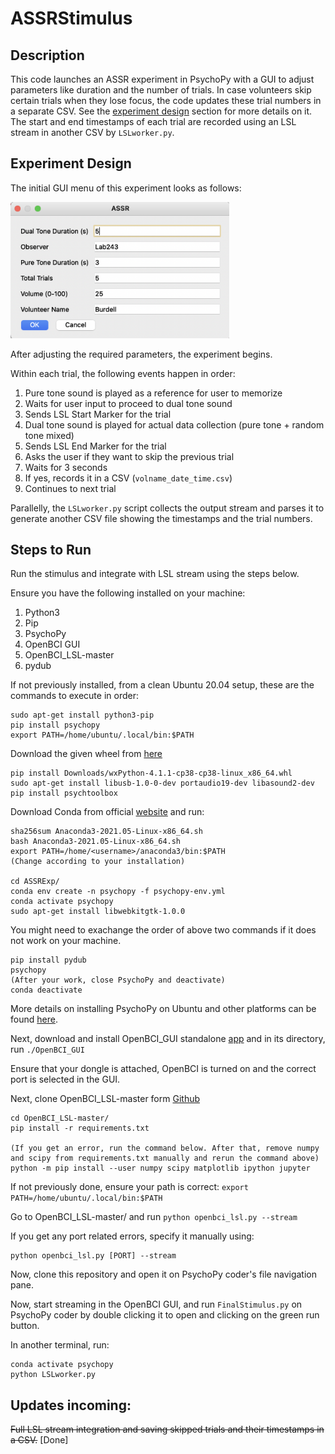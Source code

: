 # ASSRStimulus

## Description

This code launches an ASSR experiment in PsychoPy with a GUI to adjust parameters like duration and the number of trials. In case volunteers skip certain trials when they lose focus, the code updates these trial numbers in a separate CSV. See the [experiment design](#experiment-design) section for more details on it. The start and end timestamps of each trial are recorded using an LSL stream in another CSV by ```LSLworker.py```.

## Experiment Design

The initial GUI menu of this experiment looks as follows:

<img src="GUIMenu.png" alt="GUI Menu" width="350px"/>

After adjusting the required parameters, the experiment begins. 

Within each trial, the following events happen in order:
1. Pure tone sound is played as a reference for user to memorize
2. Waits for user input to proceed to dual tone sound 
3. Sends LSL Start Marker for the trial
4. Dual tone sound is played for actual data collection (pure tone + random tone mixed)
5. Sends LSL End Marker for the trial
6. Asks the user if they want to skip the previous trial
7. Waits for 3 seconds
8. If yes, records it in a CSV (```volname_date_time.csv```)
8. Continues to next trial

Parallelly, the ```LSLworker.py``` script collects the output stream and parses it to generate another CSV file showing the timestamps and the trial numbers.

## Steps to Run
Run the stimulus and integrate with LSL stream using the steps below.

Ensure you have the following installed on your machine:

1. Python3
2. Pip
3. PsychoPy
4. OpenBCI GUI
5. OpenBCI_LSL-master
6. pydub

If not previously installed, from a clean Ubuntu 20.04 setup, these are the commands to execute in order:

```
sudo apt-get install python3-pip
pip install psychopy
export PATH=/home/ubuntu/.local/bin:$PATH
```

Download the given wheel from [here](https://extras.wxpython.org/wxPython4/extras/linux/gtk3/)
```
pip install Downloads/wxPython-4.1.1-cp38-cp38-linux_x86_64.whl 
sudo apt-get install libusb-1.0-0-dev portaudio19-dev libasound2-dev
pip install psychtoolbox
```

Download Conda from official [website](https://docs.anaconda.com/anaconda/install/index.html) and run:
```
sha256sum Anaconda3-2021.05-Linux-x86_64.sh 
bash Anaconda3-2021.05-Linux-x86_64.sh 
export PATH=/home/<username>/anaconda3/bin:$PATH
(Change according to your installation)

cd ASSRExp/
conda env create -n psychopy -f psychopy-env.yml
conda activate psychopy
sudo apt-get install libwebkitgtk-1.0.0
```
You might need to exachange the order of above two commands if it does not work on your machine.

```
pip install pydub
psychopy
(After your work, close PsychoPy and deactivate)
conda deactivate
```

More details on installing PsychoPy on Ubuntu and other platforms can be found [here](https://www.psychopy.org/download.html).


Next, download and install OpenBCI_GUI standalone [app](https://openbci.com/downloads) and in its directory, run
```./OpenBCI_GUI ```

Ensure that your dongle is attached, OpenBCI is turned on and the correct port is selected in the GUI. 


Next, clone OpenBCI_LSL-master form [Github](https://github.com/openbci-archive/OpenBCI_LSL)
```
cd OpenBCI_LSL-master/
pip install -r requirements.txt 

(If you get an error, run the command below. After that, remove numpy and scipy from requirements.txt manually and rerun the command above)
python -m pip install --user numpy scipy matplotlib ipython jupyter

```
If not previously done, ensure your path is correct:
```export PATH=/home/ubuntu/.local/bin:$PATH```

Go to OpenBCI_LSL-master/ and run
```python openbci_lsl.py --stream```

If you get any port related errors, specify it manually using:

```
python openbci_lsl.py [PORT] --stream
```


Now, clone this repository and open it on PsychoPy coder's file navigation pane.

Now, start streaming in the OpenBCI GUI, and run ```FinalStimulus.py``` on PsychoPy coder by double clicking it to open and clicking on the green run button.

In another terminal, run:

```
conda activate psychopy
python LSLworker.py
```

## Updates incoming:

~~Full LSL stream integration and saving skipped trials and their timestamps in a CSV.~~ [Done]
